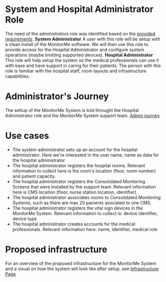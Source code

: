 # System and Hospital Administrator Role 

The need of the administrators role was identified based on the [provided requirements](https://github.com/ArchitectsEvolutionZone/MonitorMe/blob/main/Requirements/Functional%20Requirements.md).
__System Administrator__ 
A user with this role will be setup with a clean install of the MonitorMe software. We will then use this role to provide access for the Hospital Administrator and configure system operations (maybe limitting supported devices). 
__Hospital Administrator__
This role will help setup the system so the medical professionals can use it with ease and have support in caring for their patients. The person with this role is familiar with the hospital staff, room layouts and infrastructure capabilities.

# Administrator's Journey 
The settup of the MonitorMe System is told throught the Hospital Administrator role and the MonitorMe System support team. 
[Admin journey](https://github.com/ArchitectsEvolutionZone/MonitorMe/blob/main/resources/admin%20journey.png)

# Use cases 
- The system administrator sets up an account for the hospital administrator. Here we're interested in the user name, name as data for the hospital administrator
- The hospital administrator registers the hospital rooms. Relevant information to collect here is the room's location (floor, room number) and patient capacity.
- The hospital administrator registers the Consolidated Monitoring Screens that were installed by the support team. Relevant information here is CMS location (floor, nurse station location, identifier) 
- The hospital administrator associates rooms to Consolidated Monitoring Systems, such as there are max 20 pacients asociated to one CMS.
- The hospital administrator registers the vital sign devices in the MonitorMe System. Relevant information to collect is: device identifier, device type
- The hospital administrator creates accounts for the medical professionals. Relevant information here: name, identifier, medical role 

# Proposed infrastructure 
For an overview of the  proposed infrastructure for the MonitorMe System and a visual on how the system will look like after setup, see [Infrastructure Page](https://github.com/ArchitectsEvolutionZone/MonitorMe/blob/main/Overview/Infrastructure.md) 
